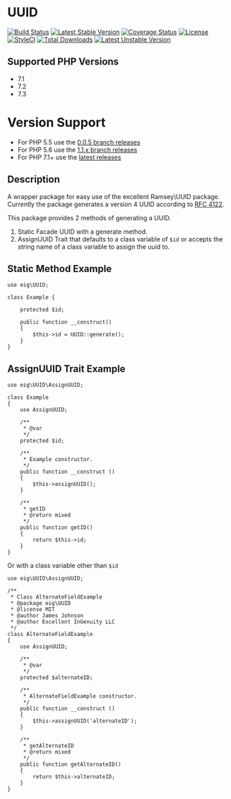 # UUID
[![Build Status](https://travis-ci.org/excellentingenuity/UUID.svg?branch=master)](https://travis-ci.org/excellentingenuity/UUID)
[![Latest Stable Version](https://poser.pugx.org/eig/uuid/v/stable)](https://packagist.org/packages/eig/uuid)
[![Coverage Status](https://coveralls.io/repos/github/excellentingenuity/UUID/badge.svg?branch=master)](https://coveralls.io/github/excellentingenuity/UUID?branch=master)
[![License](https://poser.pugx.org/eig/uuid/license)](https://packagist.org/packages/eig/uuid)
[![StyleCI](https://styleci.io/repos/73737692/shield)](https://styleci.io/repos/73737692)
[![Total Downloads](https://poser.pugx.org/eig/uuid/downloads)](https://packagist.org/packages/eig/uuid) 
[![Latest Unstable Version](https://poser.pugx.org/eig/uuid/v/unstable)](https://packagist.org/packages/eig/uuid) 

## Supported PHP Versions
- 7.1
- 7.2
- 7.3

# Version Support
 * For PHP 5.5 use the [0.0.5 branch releases](https://github.com/excellentingenuity/UUID/releases/tag/0.5.5-2)
 * For PHP 5.6 use the [1.1.x branch releases](https://github.com/excellentingenuity/UUID/releases/tag/1.1.3)
 * For PHP 7.1+ use the [latest releases](https://github.com/excellentingenuity/UUID/releases/tag/2.1.0)  

## Description
A wrapper package for easy use of the excellent Ramsey\UUID package. 
Currently the package generates a version 4 UUID according to [RFC 4122](https://tools.ietf.org/html/rfc4122).

This package provides 2 methods of generating a UUID.
1. Static Facade UUID with a generate method.
2. AssignUUID Trait that defaults to a class variable of `$id` or accepts the string name of a class variable to assign the uuid to.


## Static Method Example
```
use eig\UUID;

class Example {
    
    protected $id;
    
    public function __construct()
    {
        $this->id = UUID::generate();
    }
}
```

## AssignUUID Trait Example
```
use eig\UUID\AssignUUID;

class Example
{
    use AssignUUID;

    /**
     * @var
     */
    protected $id;

    /**
     * Example constructor.
     */
    public function __construct ()
    {
        $this->assignUUID();
    }

    /**
     * getID
     * @return mixed
     */
    public function getID()
    {
        return $this->id;
    }
}
```

Or with a class variable other than `$id`

```
use eig\UUID\AssignUUID;

/**
 * Class AlternateFieldExample
 * @package eig\UUID
 * @license MIT
 * @author James Johnson
 * @author Excellent InGenuity LLC
 */
class AlternateFieldExample
{
    use AssignUUID;

    /**
     * @var
     */
    protected $alternateID;

    /**
     * AlternateFieldExample constructor.
     */
    public function __construct ()
    {
        $this->assignUUID('alternateID');
    }

    /**
     * getAlternateID
     * @return mixed
     */
    public function getAlternateID()
    {
        return $this->alternateID;
    }
}
```
